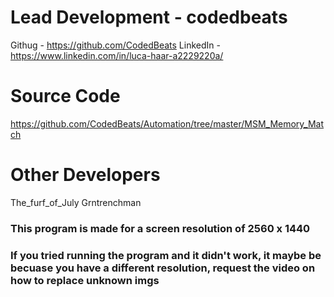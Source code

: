 
# Lead Development - codedbeats
Githug      - https://github.com/CodedBeats
LinkedIn    - https://www.linkedin.com/in/luca-haar-a2229220a/


# Source Code
https://github.com/CodedBeats/Automation/tree/master/MSM_Memory_Match


# Other Developers
The_furf_of_July
Grntrenchman


### This program is made for a screen resolution of 2560 x 1440
### If you tried running the program and it didn't work, it maybe be becuase you have a different resolution, request the video on how to replace unknown imgs
